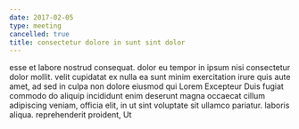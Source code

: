 ```yaml
---
date: 2017-02-05
type: meeting
cancelled: true
title: consectetur dolore in sunt sint dolor
---
```

esse et labore nostrud consequat. dolor eu tempor in ipsum nisi consectetur dolor mollit. velit cupidatat ex nulla ea sunt minim exercitation irure quis aute amet, ad sed in culpa non dolore eiusmod qui Lorem Excepteur Duis fugiat commodo do aliquip incididunt enim deserunt magna occaecat cillum adipiscing veniam, officia elit, in ut sint voluptate sit ullamco pariatur. laboris aliqua. reprehenderit proident, Ut